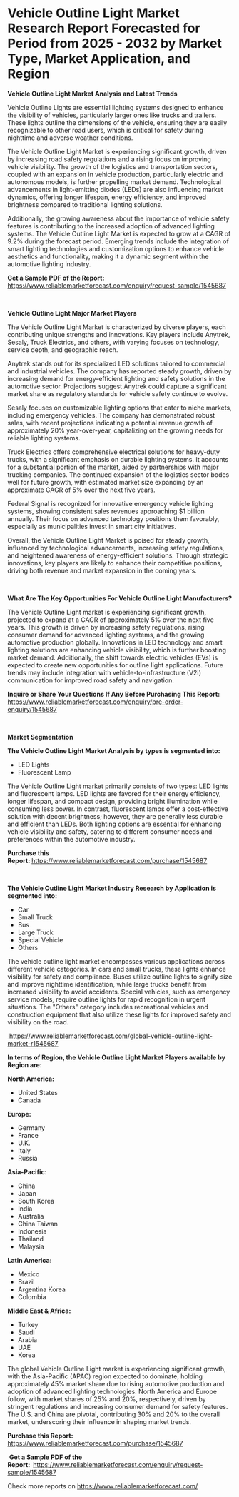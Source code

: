 <p><h1>Vehicle Outline Light Market Research Report Forecasted for Period from 2025 -  2032 by Market Type, Market Application, and Region</h1></p><p><strong>Vehicle Outline Light Market Analysis and Latest Trends</strong></p>
<p><p>Vehicle Outline Lights are essential lighting systems designed to enhance the visibility of vehicles, particularly larger ones like trucks and trailers. These lights outline the dimensions of the vehicle, ensuring they are easily recognizable to other road users, which is critical for safety during nighttime and adverse weather conditions.</p><p>The Vehicle Outline Light Market is experiencing significant growth, driven by increasing road safety regulations and a rising focus on improving vehicle visibility. The growth of the logistics and transportation sectors, coupled with an expansion in vehicle production, particularly electric and autonomous models, is further propelling market demand. Technological advancements in light-emitting diodes (LEDs) are also influencing market dynamics, offering longer lifespan, energy efficiency, and improved brightness compared to traditional lighting solutions.</p><p>Additionally, the growing awareness about the importance of vehicle safety features is contributing to the increased adoption of advanced lighting systems. The Vehicle Outline Light Market is expected to grow at a CAGR of 9.2% during the forecast period. Emerging trends include the integration of smart lighting technologies and customization options to enhance vehicle aesthetics and functionality, making it a dynamic segment within the automotive lighting industry.</p></p>
<p><strong>Get a Sample PDF of the Report:&nbsp;</strong> <a href="https://www.reliablemarketforecast.com/enquiry/request-sample/1545687?utm_campaign=3123&utm_medium=2&utm_source=Github&utm_content=ia&utm_term=05042025&utm_id=vehicle-outline-light">https://www.reliablemarketforecast.com/enquiry/request-sample/1545687</a></p>
<p>&nbsp;</p>
<p><strong>Vehicle Outline Light Major Market Players</strong></p>
<p><p>The Vehicle Outline Light Market is characterized by diverse players, each contributing unique strengths and innovations. Key players include Anytrek, Sesaly, Truck Electrics, and others, with varying focuses on technology, service depth, and geographic reach.</p><p>Anytrek stands out for its specialized LED solutions tailored to commercial and industrial vehicles. The company has reported steady growth, driven by increasing demand for energy-efficient lighting and safety solutions in the automotive sector. Projections suggest Anytrek could capture a significant market share as regulatory standards for vehicle safety continue to evolve.</p><p>Sesaly focuses on customizable lighting options that cater to niche markets, including emergency vehicles. The company has demonstrated robust sales, with recent projections indicating a potential revenue growth of approximately 20% year-over-year, capitalizing on the growing needs for reliable lighting systems.</p><p>Truck Electrics offers comprehensive electrical solutions for heavy-duty trucks, with a significant emphasis on durable lighting systems. It accounts for a substantial portion of the market, aided by partnerships with major trucking companies. The continued expansion of the logistics sector bodes well for future growth, with estimated market size expanding by an approximate CAGR of 5% over the next five years.</p><p>Federal Signal is recognized for innovative emergency vehicle lighting systems, showing consistent sales revenues approaching $1 billion annually. Their focus on advanced technology positions them favorably, especially as municipalities invest in smart city initiatives.</p><p>Overall, the Vehicle Outline Light Market is poised for steady growth, influenced by technological advancements, increasing safety regulations, and heightened awareness of energy-efficient solutions. Through strategic innovations, key players are likely to enhance their competitive positions, driving both revenue and market expansion in the coming years.</p></p>
<p>&nbsp;</p>
<p><strong>What Are The Key Opportunities For Vehicle Outline Light Manufacturers?</strong></p>
<p><p>The Vehicle Outline Light market is experiencing significant growth, projected to expand at a CAGR of approximately 5% over the next five years. This growth is driven by increasing safety regulations, rising consumer demand for advanced lighting systems, and the growing automotive production globally. Innovations in LED technology and smart lighting solutions are enhancing vehicle visibility, which is further boosting market demand. Additionally, the shift towards electric vehicles (EVs) is expected to create new opportunities for outline light applications. Future trends may include integration with vehicle-to-infrastructure (V2I) communication for improved road safety and navigation.</p></p>
<p><strong>Inquire or Share Your Questions If Any Before Purchasing This Report:</strong> <a href="https://www.reliablemarketforecast.com/enquiry/pre-order-enquiry/1545687?utm_campaign=3123&utm_medium=2&utm_source=Github&utm_content=ia&utm_term=05042025&utm_id=vehicle-outline-light">https://www.reliablemarketforecast.com/enquiry/pre-order-enquiry/1545687</a></p>
<p>&nbsp;</p>
<p><strong>Market Segmentation</strong></p>
<p><strong>The Vehicle Outline Light Market Analysis by types is segmented into:</strong></p>
<p><ul><li>LED Lights</li><li>Fluorescent Lamp</li></ul></p>
<p><p>The Vehicle Outline Light market primarily consists of two types: LED lights and fluorescent lamps. LED lights are favored for their energy efficiency, longer lifespan, and compact design, providing bright illumination while consuming less power. In contrast, fluorescent lamps offer a cost-effective solution with decent brightness; however, they are generally less durable and efficient than LEDs. Both lighting options are essential for enhancing vehicle visibility and safety, catering to different consumer needs and preferences within the automotive industry.</p></p>
<p><strong>Purchase this Report:&nbsp;</strong><a href="https://www.reliablemarketforecast.com/purchase/1545687?utm_campaign=3123&utm_medium=2&utm_source=Github&utm_content=ia&utm_term=05042025&utm_id=vehicle-outline-light">https://www.reliablemarketforecast.com/purchase/1545687</a></p>
<p>&nbsp;</p>
<p><strong>The Vehicle Outline Light Market Industry Research by Application is segmented into:</strong></p>
<p><ul><li>Car</li><li>Small Truck</li><li>Bus</li><li>Large Truck</li><li>Special Vehicle</li><li>Others</li></ul></p>
<p><p>The vehicle outline light market encompasses various applications across different vehicle categories. In cars and small trucks, these lights enhance visibility for safety and compliance. Buses utilize outline lights to signify size and improve nighttime identification, while large trucks benefit from increased visibility to avoid accidents. Special vehicles, such as emergency service models, require outline lights for rapid recognition in urgent situations. The "Others" category includes recreational vehicles and construction equipment that also utilize these lights for improved safety and visibility on the road.</p></p>
<p><a href="https://www.reliablemarketforecast.com/global-vehicle-outline-light-market-r1545687?utm_campaign=3123&utm_medium=2&utm_source=Github&utm_content=ia&utm_term=05042025&utm_id=vehicle-outline-light">&nbsp;https://www.reliablemarketforecast.com/global-vehicle-outline-light-market-r1545687</a></p>
<p><strong>In terms of Region, the Vehicle Outline Light Market Players available by Region are:</strong></p>
<p>
    <p> <strong> North America: </strong>
        <ul>
            <li>United States</li>
            <li>Canada</li>
        </ul>
        </p> 
    <p> <strong> Europe: </strong>
        <ul>
            <li>Germany</li>
            <li>France</li>
            <li>U.K.</li>
            <li>Italy</li>
            <li>Russia</li>
        </ul>
        </p> 
    <p> <strong> Asia-Pacific: </strong>
        <ul>
            <li>China</li>
            <li>Japan</li>
            <li>South Korea</li>
            <li>India</li>
            <li>Australia</li>
            <li>China Taiwan</li>
            <li>Indonesia</li>
            <li>Thailand</li>
            <li>Malaysia</li>
        </ul>
        </p> 
    <p> <strong> Latin America: </strong>
        <ul>
            <li>Mexico</li>
            <li>Brazil</li>
            <li>Argentina Korea</li>
            <li>Colombia</li>
        </ul>
        </p> 
    <p> <strong> Middle East & Africa: </strong>
        <ul>
            <li>Turkey</li>
            <li>Saudi</li>
            <li>Arabia</li>
            <li>UAE</li>
            <li>Korea</li>
        </ul>
    </p>
    </p>
<p><p>The global Vehicle Outline Light market is experiencing significant growth, with the Asia-Pacific (APAC) region expected to dominate, holding approximately 45% market share due to rising automotive production and adoption of advanced lighting technologies. North America and Europe follow, with market shares of 25% and 20%, respectively, driven by stringent regulations and increasing consumer demand for safety features. The U.S. and China are pivotal, contributing 30% and 20% to the overall market, underscoring their influence in shaping market trends.</p></p>
<p><strong>Purchase this Report: </strong><a href="https://www.reliablemarketforecast.com/purchase/1545687?utm_campaign=3123&utm_medium=2&utm_source=Github&utm_content=ia&utm_term=05042025&utm_id=vehicle-outline-light">https://www.reliablemarketforecast.com/purchase/1545687</a></p>
<p>&nbsp;<strong>Get a Sample PDF of the Report:&nbsp;&nbsp;</strong><a href="https://www.reliablemarketforecast.com/enquiry/request-sample/1545687?utm_campaign=3123&utm_medium=2&utm_source=Github&utm_content=ia&utm_term=05042025&utm_id=vehicle-outline-light">https://www.reliablemarketforecast.com/enquiry/request-sample/1545687</a></p>
<p><strong></strong></p>
<p>Check more reports on <a href="https://www.reliablemarketforecast.com/?utm_campaign=3123&utm_medium=2&utm_source=Github&utm_content=ia&utm_term=05042025&utm_id=vehicle-outline-light">https://www.reliablemarketforecast.com/</a></p>